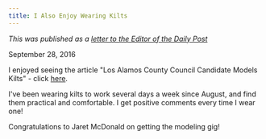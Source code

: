 ```yaml
---
title: I Also Enjoy Wearing Kilts
---
```


*This was published as a [letter to the Editor of the Daily Post](http://www.ladailypost.com/content/letter-editor-i-also-enjoy-wearing-kilts)*

September 28, 2016

I enjoyed seeing the article "Los Alamos County Council Candidate Models Kilts" - click [here](http://www.ladailypost.com/content/los-alamos-county-council-candidate-models-kilts). 

I've been wearing kilts to work several days a week since August, and find them practical and comfortable. I get positive comments every time I wear one! 

Congratulations to Jaret McDonald on getting the modeling gig!

